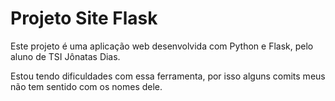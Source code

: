 # Projeto Site Flask

Este projeto é uma aplicação web desenvolvida com Python e Flask, pelo aluno de TSI Jônatas Dias.

Estou tendo dificuldades com essa ferramenta, por isso alguns comits meus não tem sentido com os nomes dele.